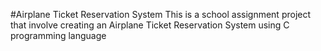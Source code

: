 #Airplane Ticket Reservation System
This is a school assignment project that involve creating an Airplane Ticket Reservation System using C programming language
